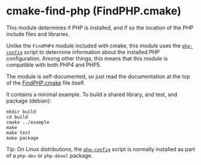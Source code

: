 cmake-find-php (FindPHP.cmake)
==============================

This module determines if PHP is installed, and if so the location of the PHP include files and libraries.

Unlike the `FindPHP4` module included with cmake, this module uses the
[`php-config`](http://php.net/manual/en/install.pecl.php-config.php) script to determine
information about the installed PHP configuration.  Among other things, this means that this
module is compatible with both PHP4 and PHP5.

The module is self-documented, so just read the documentation at the top of the [FindPHP.cmake](FindPHP.cmake)
file itself.

It contains a minimal example. To build a shared library, and test, and package (debian):

```
mkdir build
cd build
cmake ../example
make
make test
make package
```

Tip: On Linux distributions, the [`php-config`](http://php.net/manual/en/install.pecl.php-config.php)
script is normally installed as part of a `php-dev` or `php-devel` package.

